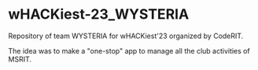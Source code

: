 # wHACKiest-23_WYSTERIA
Repository of team WYSTERIA for wHACKiest'23 organized by CodeRIT.

The idea was to make a "one-stop" app to manage all the club activities of MSRIT.
